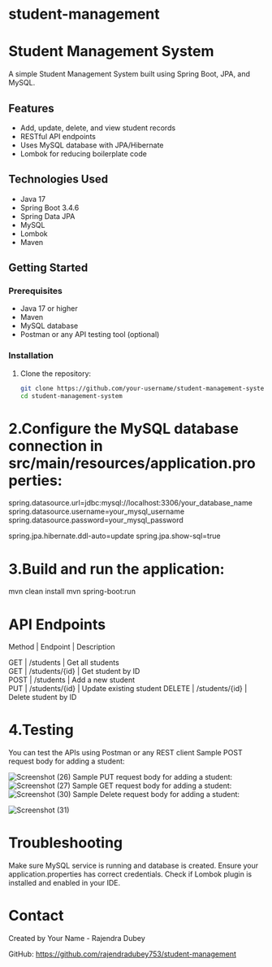 # student-management
# Student Management System

A simple Student Management System built using Spring Boot, JPA, and MySQL.

## Features

- Add, update, delete, and view student records
- RESTful API endpoints
- Uses MySQL database with JPA/Hibernate
- Lombok for reducing boilerplate code

## Technologies Used

- Java 17
- Spring Boot 3.4.6
- Spring Data JPA
- MySQL
- Lombok
- Maven

## Getting Started

### Prerequisites

- Java 17 or higher
- Maven
- MySQL database
- Postman or any API testing tool (optional)

### Installation

1. Clone the repository:
   ```bash
   git clone https://github.com/your-username/student-management-system.git
   cd student-management-system
# 2.Configure the MySQL database connection in src/main/resources/application.properties:
spring.datasource.url=jdbc:mysql://localhost:3306/your_database_name
spring.datasource.username=your_mysql_username
spring.datasource.password=your_mysql_password

spring.jpa.hibernate.ddl-auto=update
spring.jpa.show-sql=true
# 3.Build and run the application:
mvn clean install
mvn spring-boot:run
# API Endpoints
 Method | Endpoint           | Description             
 
 GET    | /students      | Get all students        
 GET    | /students/{id} | Get student by ID       
 POST   | /students      | Add a new student       
 PUT    | /students/{id} | Update existing student 
 DELETE | /students/{id} | Delete student by ID    
# 4.Testing
You can test the APIs using Postman or any REST client
Sample POST request body for adding a student:

![Screenshot (26)](https://github.com/user-attachments/assets/d8e129ce-0aa9-41c0-a661-42833a076e71)
Sample PUT request body for adding a student:
![Screenshot (27)](https://github.com/user-attachments/assets/78abc7e7-15ca-4ec1-9954-73921ae4f07d)
Sample GET request body for adding a student:
![Screenshot (30)](https://github.com/user-attachments/assets/9c479a1e-3c97-4805-b4ab-49f855e68850)
Sample Delete request body for adding a student:

![Screenshot (31)](https://github.com/user-attachments/assets/c7307724-15f0-4fb5-8c10-3b5e4b930b23)
# Troubleshooting
Make sure MySQL service is running and database is created.
Ensure your application.properties has correct credentials.
Check if Lombok plugin is installed and enabled in your IDE.
# Contact
Created by Your Name - Rajendra Dubey

GitHub: https://github.com/rajendradubey753/student-management
